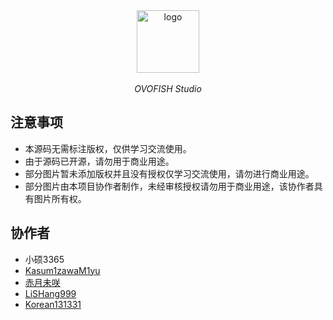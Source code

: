 <div align="center">
  <img height="100px" alt="logo" src="https://img-bohe.lolicon.team/i/img/Gravatar/V366CY%60(P(5JG0ROBKC4%7BVA_tmb.jpg"/>
  <p><em>OVOFISH Studio</em></p>
</div>

## 注意事项


- 本源码无需标注版权，仅供学习交流使用。
- 由于源码已开源，请勿用于商业用途。
- 部分图片暂未添加版权并且没有授权仅学习交流使用，请勿进行商业用途。
- 部分图片由本项目协作者制作，未经审核授权请勿用于商业用途，该协作者具有图片所有权。


## 协作者

- 小硕3365
- [Kasum1zawaM1yu](https://github.com/Yanam1Anna)
- [赤月未咲](https://github.com/Akatsuki-Misaki)
- [LiSHang999](https://github.com/LiSHang999)
- [Korean131331](https://github.com/Korean131331)


